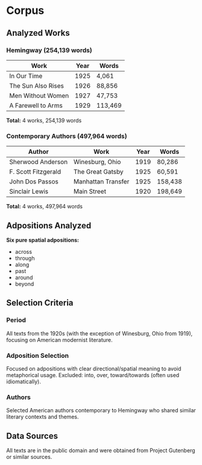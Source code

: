 # Corpus

## Analyzed Works

### Hemingway (254,139 words)

| Work | Year | Words |
|------|------|-------|
| In Our Time | 1925 | 4,061 |
| The Sun Also Rises | 1926 | 88,856 |
| Men Without Women | 1927 | 47,753 |
| A Farewell to Arms | 1929 | 113,469 |

**Total:** 4 works, 254,139 words

### Contemporary Authors (497,964 words)

| Author | Work | Year | Words |
|--------|------|------|-------|
| Sherwood Anderson | Winesburg, Ohio | 1919 | 80,286 |
| F. Scott Fitzgerald | The Great Gatsby | 1925 | 60,591 |
| John Dos Passos | Manhattan Transfer | 1925 | 158,438 |
| Sinclair Lewis | Main Street | 1920 | 198,649 |

**Total:** 4 works, 497,964 words

## Adpositions Analyzed

**Six pure spatial adpositions:**
- across
- through
- along
- past
- around
- beyond

## Selection Criteria

### Period
All texts from the 1920s (with the exception of Winesburg, Ohio from 1919), focusing on American modernist literature.

### Adposition Selection
Focused on adpositions with clear directional/spatial meaning to avoid metaphorical usage. Excluded: into, over, toward/towards (often used idiomatically).

### Authors
Selected American authors contemporary to Hemingway who shared similar literary contexts and themes.

## Data Sources

All texts are in the public domain and were obtained from Project Gutenberg or similar sources.
